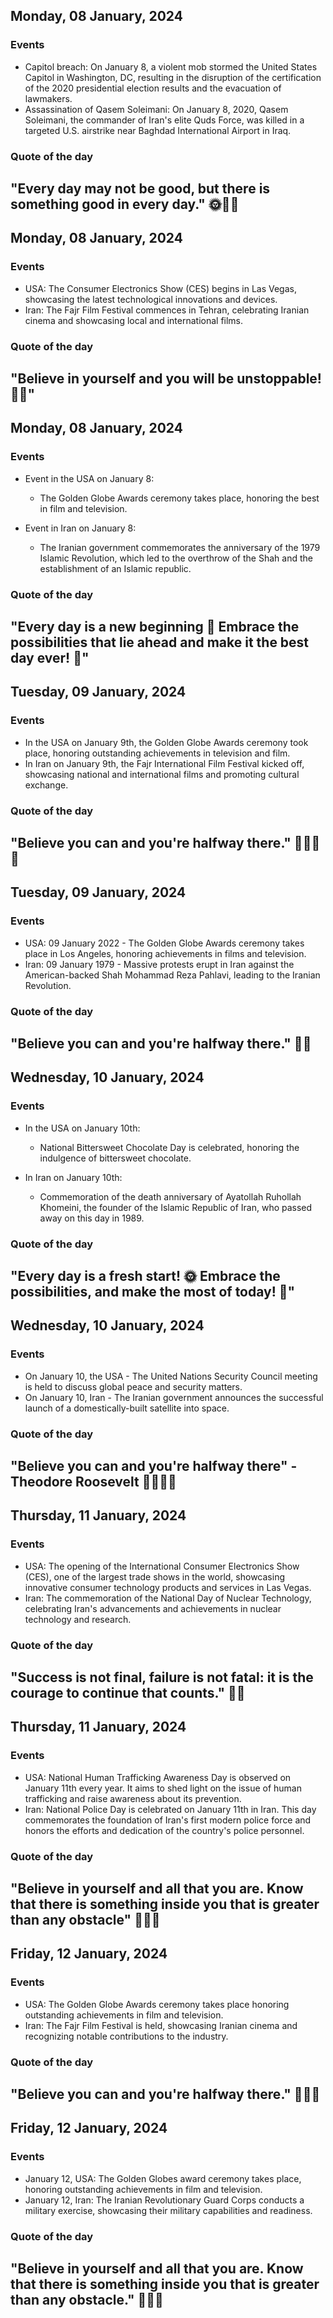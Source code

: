 ## Monday, 08 January, 2024
### Events
- Capitol breach: On January 8, a violent mob stormed the United States Capitol in Washington, DC, resulting in the disruption of the certification of the 2020 presidential election results and the evacuation of lawmakers.
- Assassination of Qasem Soleimani: On January 8, 2020, Qasem Soleimani, the commander of Iran's elite Quds Force, was killed in a targeted U.S. airstrike near Baghdad International Airport in Iraq.
### Quote of the day
"Every day may not be good, but there is something good in every day." 🌞💫😊
-----
## Monday, 08 January, 2024
### Events
- USA: The Consumer Electronics Show (CES) begins in Las Vegas, showcasing the latest technological innovations and devices.
- Iran: The Fajr Film Festival commences in Tehran, celebrating Iranian cinema and showcasing local and international films.
### Quote of the day
"Believe in yourself and you will be unstoppable! 💪🌟"
-----
## Monday, 08 January, 2024
### Events
- Event in the USA on January 8:
  - The Golden Globe Awards ceremony takes place, honoring the best in film and television.

- Event in Iran on January 8:
  - The Iranian government commemorates the anniversary of the 1979 Islamic Revolution, which led to the overthrow of the Shah and the establishment of an Islamic republic.
### Quote of the day
"Every day is a new beginning 🌅 Embrace the possibilities that lie ahead and make it the best day ever! 🌟"
-----
## Tuesday, 09 January, 2024
### Events
- In the USA on January 9th, the Golden Globe Awards ceremony took place, honoring outstanding achievements in television and film.
- In Iran on January 9th, the Fajr International Film Festival kicked off, showcasing national and international films and promoting cultural exchange.
### Quote of the day
"Believe you can and you're halfway there." 🌟💪🏼✨
-----
## Tuesday, 09 January, 2024
### Events
- USA: 09 January 2022 - The Golden Globe Awards ceremony takes place in Los Angeles, honoring achievements in films and television.
- Iran: 09 January 1979 - Massive protests erupt in Iran against the American-backed Shah Mohammad Reza Pahlavi, leading to the Iranian Revolution.
### Quote of the day
"Believe you can and you're halfway there." 💪✨
-----
## Wednesday, 10 January, 2024
### Events
- In the USA on January 10th:
   - National Bittersweet Chocolate Day is celebrated, honoring the indulgence of bittersweet chocolate.
   
- In Iran on January 10th:
   - Commemoration of the death anniversary of Ayatollah Ruhollah Khomeini, the founder of the Islamic Republic of Iran, who passed away on this day in 1989.
### Quote of the day
"Every day is a fresh start! 🌞 Embrace the possibilities, and make the most of today! 💪"
-----
## Wednesday, 10 January, 2024
### Events
- On January 10, the USA  - The United Nations Security Council meeting is held to discuss global peace and security matters.
- On January 10, Iran - The Iranian government announces the successful launch of a domestically-built satellite into space.
### Quote of the day
"Believe you can and you're halfway there" - Theodore Roosevelt 🌟💪🏼🌈
-----
## Thursday, 11 January, 2024
### Events
- USA: The opening of the International Consumer Electronics Show (CES), one of the largest trade shows in the world, showcasing innovative consumer technology products and services in Las Vegas.
- Iran: The commemoration of the National Day of Nuclear Technology, celebrating Iran's advancements and achievements in nuclear technology and research.
### Quote of the day
"Success is not final, failure is not fatal: it is the courage to continue that counts." 💪🌟
-----
## Thursday, 11 January, 2024
### Events
- USA: National Human Trafficking Awareness Day is observed on January 11th every year. It aims to shed light on the issue of human trafficking and raise awareness about its prevention.
- Iran: National Police Day is celebrated on January 11th in Iran. This day commemorates the foundation of Iran's first modern police force and honors the efforts and dedication of the country's police personnel.
### Quote of the day
"Believe in yourself and all that you are. Know that there is something inside you that is greater than any obstacle" 💪✨🌟
-----
## Friday, 12 January, 2024
### Events
- USA: The Golden Globe Awards ceremony takes place honoring outstanding achievements in film and television.
- Iran: The Fajr Film Festival is held, showcasing Iranian cinema and recognizing notable contributions to the industry.
### Quote of the day
"Believe you can and you're halfway there." 🌟💪👏
-----
## Friday, 12 January, 2024
### Events
- January 12, USA: The Golden Globes award ceremony takes place, honoring outstanding achievements in film and television.
- January 12, Iran: The Iranian Revolutionary Guard Corps conducts a military exercise, showcasing their military capabilities and readiness.
### Quote of the day
"Believe in yourself and all that you are. Know that there is something inside you that is greater than any obstacle." 💪🌟🔥
-----
